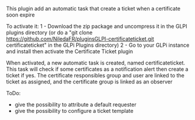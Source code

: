This plugin add an automatic task that create a ticket when a certificate soon expire

To activate it:
1 - Download the zip package and uncompress it in the GLPI plugins directory (or do a "git clone https://github.com/NiledaFR/pluginsGLPI-certificateticket.git certificateticket" in the GLPi Plugins directory)
2 - Go to your GLPi instance and install then activate the Certificate Ticket plugin

When activated, a new automatic task is created, named certificateticket. This task will check if some certificates as a notification alert then create a ticket if yes. The certificate responsibles group and user are linked to the ticket as assigned, and the certificate group is linked as an observer

ToDo: 
- give the possibility to attribute a default requester
- give the possibility to configure a ticket template
